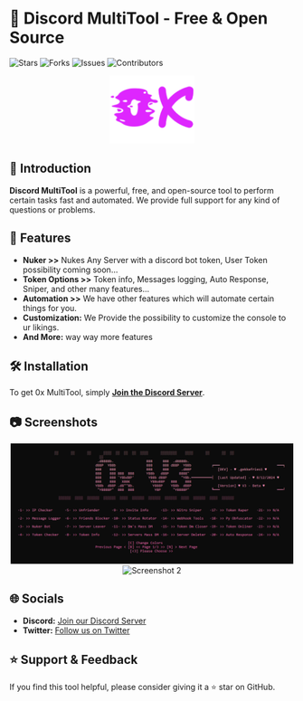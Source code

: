 # 🌟 Discord MultiTool - Free & Open Source

![Stars](https://img.shields.io/github/stars/realgekkefries/Multitool-0x) ![Forks](https://img.shields.io/github/forks/realgekkefries/Multitool-0x) ![Issues](https://img.shields.io/github/issues/realgekkefries/Multitool-0x) ![Contributors](https://img.shields.io/github/contributors/realgekkefries/Multitool-0x)

<p align="center">
  <img src="images/logo.png" alt="Discord MultiTool Logo" width="150">
</p>

## 🎉 Introduction

**Discord MultiTool** is a powerful, free, and open-source tool to perform certain tasks fast and automated. We provide full support for any kind of questions or problems.

## 🚀 Features

- **Nuker >>** Nukes Any Server with a discord bot token, User Token possibility coming soon...
- **Token Options >>** Token info, Messages logging, Auto Response, Sniper, and other many features...
- **Automation >>** We have other features which will automate certain things for you.
- **Customization:** We Provide the possibility to customize the console to ur likings.
- **And More:** way way more features

## 🛠 Installation

To get 0x MultiTool, simply [**Join the Discord Server**](https://discord.gg/gRFqZFmtAy).

## 📷 Screenshots

<p align="center">
  <img src="images/screenshot1.png" alt="Screenshot 1" width="500">
  <img src="images/screenshot2.png" alt="Screenshot 2" width="500">
</p>

## 🌐 Socials

- **Discord:** [Join our Discord Server](https://discord.gg/gRFqZFmtAy)
- **Twitter:** [Follow us on Twitter](https://twitter.com/yourusername)

## ⭐ Support & Feedback

If you find this tool helpful, please consider giving it a ⭐ star on GitHub.
